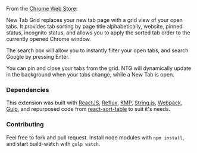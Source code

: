 From the [Chrome Web Store](https://chrome.google.com/webstore/detail/new-tab-grid-sort-filter/mippmhcfjhliihkkdobllhpdnmmciaim?hl=en-US&gl=US):

New Tab Grid replaces your new tab page with a grid view of your open tabs. It provides tab sorting by page title alphabetically, website, pinned status, incognito status, and allows you to apply the sorted tab order to the currently opened Chrome window.

The search box will allow you to instantly filter your open tabs, and search Google by pressing Enter. 

You can pin and close your tabs from the grid. NTG will dynamically update in the background when your tabs change, while a New Tab is open. 

### Dependencies

This extension was built with [ReactJS](https://facebook.github.io/react/), [Reflux](https://github.com/reflux/refluxjs), [KMP](https://github.com/miguelmota/knuth-morris-pratt), [String.js](https://github.com/jprichardson/string.js), [Webpack](https://github.com/webpack/webpack), [Gulp](https://github.com/gulpjs/gulp), and repurposed code from [react-sort-table](https://github.com/jaszhix/new-tab-grid-chrome-react) to suit it's needs. 

### Contributing
Feel free to fork and pull request. Install node modules with ```npm install```, and start build-watch with ```gulp watch```.
